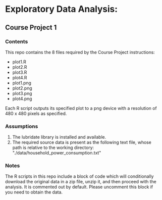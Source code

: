 # Exploratory Data Analysis: 
## Course Project 1

### Contents

This repo contains the 8 files required by the Course Project instructions:

 - plot1.R
 - plot2.R
 - plot3.R
 - plot4.R
 - plot1.png
 - plot2.png
 - plot3.png
 - plot4.png

Each R script outputs its specified plot to a png device with a resolution of 480 x 480 pixels as specified.

### Assumptions

1. The lubridate library is installed and available.
2. The required source data is present as the following text file, whose path is relative to the working directory: 
  "./data/household_power_consumption.txt"
 
### Notes

The R scripts in this repo include a block of code which will conditionally download the original data in a zip file, unzip it, and then proceed with the analysis. It is commented out by default. Please uncomment this block if you need to obtain the data.

